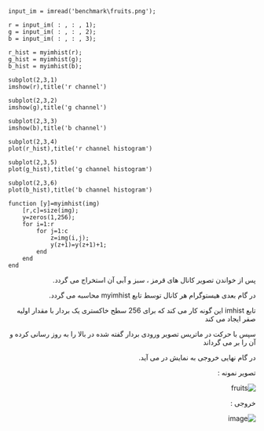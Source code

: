 <div dir = "ltr">
    
```
input_im = imread('benchmark\fruits.png');

r = input_im( : , : , 1);
g = input_im( : , : , 2);
b = input_im( : , : , 3);

r_hist = myimhist(r);
g_hist = myimhist(g);
b_hist = myimhist(b);

subplot(2,3,1)
imshow(r),title('r channel')

subplot(2,3,2)
imshow(g),title('g channel')

subplot(2,3,3)
imshow(b),title('b channel')

subplot(2,3,4)
plot(r_hist),title('r channel histogram')

subplot(2,3,5)
plot(g_hist),title('g channel histogram')

subplot(2,3,6)
plot(b_hist),title('b channel histogram')

function [y]=myimhist(img)
    [r,c]=size(img);
    y=zeros(1,256);
    for i=1:r
        for j=1:c
            z=img(i,j);
            y(z+1)=y(z+1)+1;
        end
    end
end
```
</div>

<div dir = "rtl">
  
  پس از خواندن تصویر کانال های قرمز ، سبز و آبی آن استخراج می گردد.
  
  در گام بعدی هیستوگرام هر کانال توسط تابع myimhist محاسبه می گردد.
  
  تابع imhist این گونه کار می کند که برای 256 سطح خاکستری یک بردار با مقدار اولیه صفر ایجاد می کند
  
  سپس  با حرکت در ماتریس تصویر ورودی بردار گفته شده در بالا را به روز رسانی کرده و آن را بر می گرداند
 
  در گام نهایی خروجی به نمایش در می آید.
  
  تصویر نمونه : 
  
  ![fruits](https://user-images.githubusercontent.com/80279784/116543538-3a1e6a80-a903-11eb-9d02-6b6cc1149c26.png)

  خروجی :
  
  ![image](https://user-images.githubusercontent.com/80279784/116543615-515d5800-a903-11eb-9aab-0b0bdccdae10.png)

  
</div>
